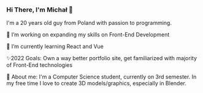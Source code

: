 

                     

 ### Hi There, I'm Michał 👋
I'm a 20 years old guy from Poland with passion to programming.

🔭 I’m  working on expanding my skills on Front-End Development

🌱 I’m currently learning React and Vue

✨2022 Goals: Own a way better portfolio site, get familiarized with majority of Front-End technologies

👔 About me: I'm a Computer Science student, currently on 3rd semester. In my free time I love to create 3D models/graphics, especially in Blender.


